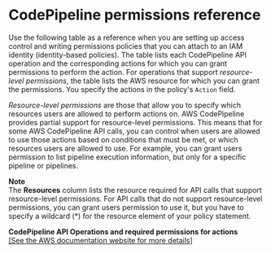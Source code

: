 # CodePipeline permissions reference<a name="permissions-reference"></a>

Use the following table as a reference when you are setting up access control and writing permissions policies that you can attach to an IAM identity \(identity\-based policies\)\. The table lists each CodePipeline API operation and the corresponding actions for which you can grant permissions to perform the action\. For operations that support *resource\-level permissions*, the table lists the AWS resource for which you can grant the permissions\. You specify the actions in the policy's `Action` field\.

*Resource\-level permissions* are those that allow you to specify which resources users are allowed to perform actions on\. AWS CodePipeline provides partial support for resource\-level permissions\. This means that for some AWS CodePipeline API calls, you can control when users are allowed to use those actions based on conditions that must be met, or which resources users are allowed to use\. For example, you can grant users permission to list pipeline execution information, but only for a specific pipeline or pipelines\.

**Note**  
The **Resources** column lists the resource required for API calls that support resource\-level permissions\. For API calls that do not support resource\-level permissions, you can grant users permission to use it, but you have to specify a wildcard \(\*\) for the resource element of your policy statement\.




**CodePipeline API Operations and required permissions for actions**  
[\[See the AWS documentation website for more details\]](http://docs.aws.amazon.com/codepipeline/latest/userguide/permissions-reference.html)